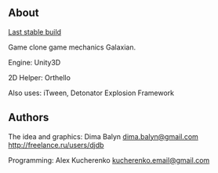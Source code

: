 About
--------------------------
[Last stable build](https://dl.dropbox.com/u/3162784/kombain/WebPlayer/WebPlayer.html)

Game clone game mechanics Galaxian.

Engine: Unity3D

2D Helper: Orthello

Also uses:  iTween, Detonator Explosion Framework

Authors
--------------------------

The idea and graphics: Dima Balyn <dima.balyn@gmail.com> http://freelance.ru/users/djdb

Programming: Alex Kucherenko <kucherenko.email@gmail.com>